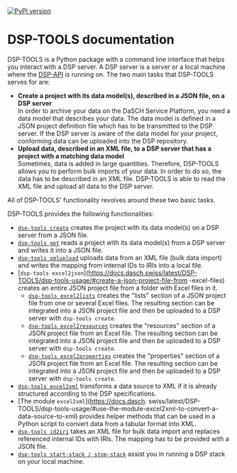 [![PyPI version](https://badge.fury.io/py/dsp-tools.svg)](https://badge.fury.io/py/dsp-tools)

# DSP-TOOLS documentation

DSP-TOOLS is a Python package with a command line interface that helps you interact with a DSP server. A DSP server 
is a server or a local machine where the [DSP-API](https://github.com/dasch-swiss/dsp-api) is running on. The two main 
tasks that DSP-TOOLS serves for are:

- **Create a project with its data model(s), described in a JSON file, on a DSP server**  
  In order to archive your data on the DaSCH Service Platform, you need a data model that describes your data.
  The data model is defined in a JSON project definition file which has to be transmitted to the DSP server. If the DSP 
  server is aware of the data model for your project, conforming data can be uploaded into the DSP repository.
- **Upload data, described in an XML file, to a DSP server that has a project with a matching data model**  
  Sometimes, data is added in large quantities. Therefore, DSP-TOOLS allows you to perform bulk imports of your
  data. In order to do so, the data has to be described in an XML file. DSP-TOOLS is able to read the XML file and 
  upload
  all data to the DSP server.

All of DSP-TOOLS' functionality revolves around these two basic tasks. 

DSP-TOOLS provides the following functionalities:

- [`dsp-tools create`](https://docs.dasch.swiss/latest/DSP-TOOLS/dsp-tools-usage/#create-a-project-on-a-dsp-server) 
  creates the project with its data model(s) on a DSP server from a JSON file.
- [`dsp-tools get`](https://docs.dasch.swiss/latest/DSP-TOOLS/dsp-tools-usage#get-a-project-from-a-dsp-server) reads a project with its data model(s) from 
  a DSP server and writes it into a JSON file.
- [`dsp-tools xmlupload`](https://docs.dasch.swiss/latest/DSP-TOOLS/dsp-tools-usage/#upload-data-to-a-dsp-server) 
  uploads data from an XML file (bulk
  data import) and writes the mapping from internal IDs to IRIs into a local file.
- [`dsp-tools excel2json`](https://docs.dasch.swiss/latest/DSP-TOOLS/dsp-tools-usage/#create-a-json-project-file-from
  -excel-files) creates an entire JSON
  project file from a folder with Excel files in it.
    - [`dsp-tools excel2lists`](https://docs.dasch.swiss/latest/DSP-TOOLS/dsp-tools-usage/#create-the-lists-section-of-a-json-project-file-from-excel-files)
      creates the "lists" section of a JSON project file from one or several Excel files. The resulting section can be 
      integrated into a JSON project file and then be uploaded to a DSP server with `dsp-tools create`.
    - [`dsp-tools excel2resources`](https://docs.dasch.swiss/latest/DSP-TOOLS/dsp-tools-usage/#create-the-resources-section-of-a-json-project-file-from-an-excel-file)
      creates the "resources" section of a JSON project file from an Excel file. The resulting section can be integrated 
      into a JSON project file and then be uploaded to a DSP server with `dsp-tools create`.
    - [`dsp-tools excel2properties`](https://docs.dasch.swiss/latest/DSP-TOOLS/dsp-tools-usage/#create-the-properties-section-of-a-json-project-file-from-an-excel-file)
      creates the "properties" section of a JSON project file from an Excel file. The resulting section can be integrated 
      into a JSON project file and then be uploaded to a DSP server with `dsp-tools create`.
- [`dsp-tools excel2xml`](https://docs.dasch.swiss/latest/DSP-TOOLS/dsp-tools-usage/#create-an-xml-file-from-excelcsv) 
  transforms a data source to XML if it is already structured according to the DSP specifications.
- [The module `excel2xml`](https://docs.dasch.
  swiss/latest/DSP-TOOLS/dsp-tools-usage/#use-the-module-excel2xml-to-convert-a-data-source-to-xml) provides helper
  methods that can be used in a Python script to convert data from a tabular format into XML.
- [`dsp-tools id2iri`](https://docs.dasch.swiss/latest/DSP-TOOLS/dsp-tools-usage/#replace-internal-ids-with-iris-in-xml-file)
  takes an XML file for bulk data import and replaces referenced internal IDs with IRIs. The mapping has to be provided
  with a JSON file.
- [`dsp-tools start-stack / stop-stack`](https://docs.dasch.swiss/latest/DSP-TOOLS/dsp-tools-usage/#start-a-dsp-stack-on-your-local-machine)
  assist you in running a DSP stack on your local machine.
